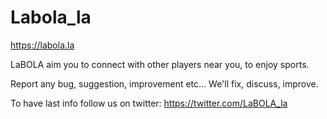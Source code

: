 # Labola_la

https://labola.la

LaBOLA aim you to connect with other players near you, to enjoy sports.

Report any bug, suggestion, improvement etc... We'll fix, discuss, improve.

To have last info follow us on twitter: https://twitter.com/LaBOLA_la
